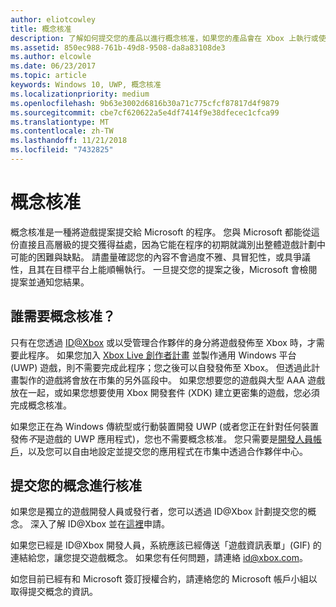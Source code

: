 ```yaml
---
author: eliotcowley
title: 概念核准
description: 了解如何提交您的產品以進行概念核准，如果您的產品會在 Xbox 上執行或使用 Xbox Live，就需要進行概念核准。
ms.assetid: 850ec988-761b-49d8-9508-da8a83108de3
ms.author: elcowle
ms.date: 06/23/2017
ms.topic: article
keywords: Windows 10, UWP, 概念核准
ms.localizationpriority: medium
ms.openlocfilehash: 9b63e3002d6816b30a71c775cfcf87817d4f9879
ms.sourcegitcommit: cbe7cf620622a5e4df7414f9e38dfecec1cfca99
ms.translationtype: MT
ms.contentlocale: zh-TW
ms.lasthandoff: 11/21/2018
ms.locfileid: "7432825"
---
```

# <a name="concept-approval"></a>概念核准

概念核准是一種將遊戲提案提交給 Microsoft 的程序。 您與 Microsoft 都能從這份直接且高層級的提交獲得益處，因為它能在程序的初期就識別出整體遊戲計劃中可能的困難與缺點。 請盡量確認您的內容不會過度不雅、具冒犯性，或具爭議性，且其在目標平台上能順暢執行。 一旦提交您的提案之後，Microsoft 會檢閱提案並通知您結果。

## <a name="who-needs-concept-approval"></a>誰需要概念核准？

只有在您透過 [ID@Xbox](http://www.xbox.com/Developers/id) 或以受管理合作夥伴的身分將遊戲發佈至 Xbox 時，才需要此程序。 如果您加入 [Xbox Live 創作者計畫](https://developer.microsoft.com/games/xbox/xboxlive/creator) 並製作通用 Windows 平台 (UWP) 遊戲，則不需要完成此程序；您之後可以自發發佈至 Xbox。 但透過此計畫製作的遊戲將會放在市集的另外區段中。 如果您想要您的遊戲與大型 AAA 遊戲放在一起，或如果您想要使用 Xbox 開發套件 (XDK) 建立更密集的遊戲，您必須完成概念核准。

如果您正在為 Windows 傳統型或行動裝置開發 UWP (或者您正在針對任何裝置發佈*不*是遊戲的 UWP 應用程式)，您也不需要概念核准。 您只需要是[開發人員帳戶](https://go.microsoft.com/fwlink/?LinkId=817223)，以及您可以自由地設定並提交您的應用程式在市集中透過合作夥伴中心。

## <a name="submit-your-concept-for-approval"></a>提交您的概念進行核准

如果您是獨立的遊戲開發人員或發行者，您可以透過 ID@Xbox 計劃提交您的概念。 深入了解 ID@Xbox 並在[這裡](http://www.xbox.com/Developers/id)申請。

如果您已經是 ID@Xbox 開發人員，系統應該已經傳送「遊戲資訊表單」(GIF) 的連結給您，讓您提交遊戲概念。 如果您有任何問題，請連絡 [id@xbox.com](mailto:id@xbox.com)。

如您目前已經有和 Microsoft 簽訂授權合約，請連絡您的 Microsoft 帳戶小組以取得提交概念的資訊。